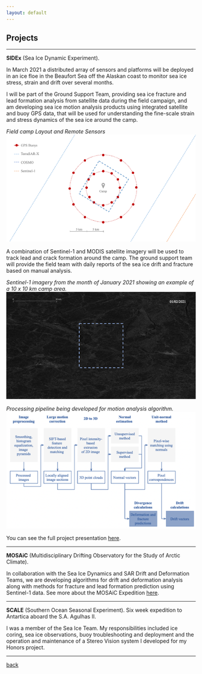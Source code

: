 ```yaml
---
layout: default
---
```


## Projects

* * *

**SIDEx** (Sea Ice Dynamic Experiment). 

In March 2021 a distributed array of sensors and platforms will be deployed in an ice floe in the Beaufort Sea off the Alaskan coast to monitor sea ice stress, strain and drift over several months.

I will be part of the Ground Support Team, providing sea ice fracture and lead formation analysis from satellite data during the field campaign, and am developing sea ice motion analysis products using integrated satellite and buoy GPS data, that will be used for understanding the fine-scale strain and stress dynamics of the sea ice around the camp.

_Field camp Layout and Remote Sensors_
![sidex-camp](./assets/img/sidex-camp.gif)

A combination of Sentinel-1 and MODIS satellite imagery will be used to track lead and crack formation around the camp. The ground support team will provide the field team with daily reports of the sea ice drift and fracture based on manual analysis.

_Sentinel-1 imagery from the month of January 2021 showing an example of a 10 x 10 km camp area._
![sentinel-1](./assets/img/sentinel-1.gif)

_Processing pipeline being developed for motion analysis algorithm._
![pipeline](./assets/img/pipeline.png)

You can see the full project presentation [here](./Projects.pdf).

* * *

**MOSAiC** (Multidisciplinary Drifting Observatory for the Study of Arctic Climate). 

In collaboration with the Sea Ice Dynamics and SAR Drift and Deformation Teams, we are developing algorithms for drift and deformation analysis along with methods for fracture and lead formation prediction using Sentinel-1 data. See more about the MOSAiC Expedition [here](https://mosaic-expedition.org/).

* * *

**SCALE** (Southern Ocean Seasonal Experiment). Six week expedition to Antartica aboard the S.A. Agulhas II. 

I was a member of the Sea Ice Team. My responsibilities included ice coring, sea ice observations, buoy troubleshooting and deployment and the operation and maintenance of a Stereo Vision system I developed for my Honors project.

* * *

[back](./)
